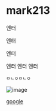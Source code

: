 # mark213

엔터

엔터

엔터

엔터
엔터
엔터

```
ㅁㄴㅇㅁㄴㅇ
```

![image](https://github.com/junhui12345/mark213/assets/76602416/f8b00c37-699d-491c-bb51-dd2869f9993a)


[google](http://www.google.co.kr)
